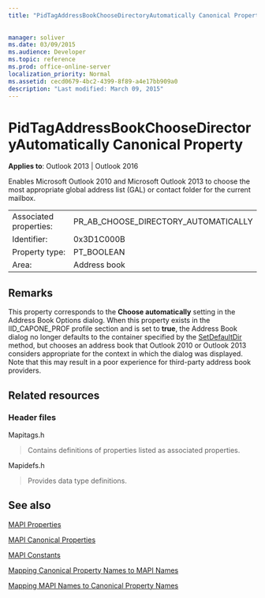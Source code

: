 ```yaml
---
title: "PidTagAddressBookChooseDirectoryAutomatically Canonical Property"
 
 
manager: soliver
ms.date: 03/09/2015
ms.audience: Developer
ms.topic: reference
ms.prod: office-online-server
localization_priority: Normal
ms.assetid: cecd0679-4bc2-4399-8f89-a4e17bb909a0
description: "Last modified: March 09, 2015"
---
```


# PidTagAddressBookChooseDirectoryAutomatically Canonical Property

  
  
**Applies to**: Outlook 2013 | Outlook 2016 
  
Enables Microsoft Outlook 2010 and Microsoft Outlook 2013 to choose the most appropriate global address list (GAL) or contact folder for the current mailbox.
  
|||
|:-----|:-----|
|Associated properties:  <br/> |PR_AB_CHOOSE_DIRECTORY_AUTOMATICALLY  <br/> |
|Identifier:  <br/> |0x3D1C000B  <br/> |
|Property type:  <br/> |PT_BOOLEAN  <br/> |
|Area:  <br/> |Address book  <br/> |
   
## Remarks

This property corresponds to the **Choose automatically** setting in the Address Book Options dialog. When this property exists in the IID_CAPONE_PROF profile section and is set to **true**, the Address Book dialog no longer defaults to the container specified by the [SetDefaultDir](iaddrbook-setdefaultdir.md) method, but chooses an address book that Outlook 2010 or Outlook 2013 considers appropriate for the context in which the dialog was displayed. Note that this may result in a poor experience for third-party address book providers. 
  
## Related resources

### Header files

Mapitags.h
  
> Contains definitions of properties listed as associated properties.
    
Mapidefs.h
  
> Provides data type definitions.
    
## See also



[MAPI Properties](mapi-properties.md)
  
[MAPI Canonical Properties](mapi-canonical-properties.md)
  
[MAPI Constants](mapi-constants.md)
  
[Mapping Canonical Property Names to MAPI Names](mapping-canonical-property-names-to-mapi-names.md)
  
[Mapping MAPI Names to Canonical Property Names](mapping-mapi-names-to-canonical-property-names.md)

